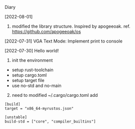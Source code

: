 Diary

[2022-08-01]
1. modified the library structure. Inspired by apogeeoak.
ref. https://github.com/apogeeoak/os

[2022-07-31]
VGA Text Mode: Implement print to console

[2022-07-30]
Hello world!
1. init the environment
 - setup rust-toolchain
 - setup cargo.toml
 - setup target file
 - use no-std and no-main

2. need to modified ~/.cargo/cargo.toml
add
```
[build]
target = "x86_64-myrustos.json"

[unstable]
build-std = ["core", "compiler_builtins"]
```